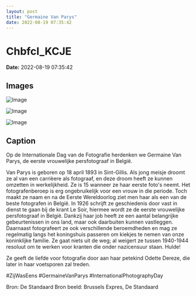 ```yaml
---
layout: post
title: "Germaine Van Parys"
date: 2022-08-19 07:35:42
---
```


# ChbfcI_KCJE

**Date:** 2022-08-19 07:35:42

## Images

![Image](/zij.was.eens/images/ChbfcI_KCJE_0.jpg)

![Image](/zij.was.eens/images/ChbfcI_KCJE_1.jpg)

![Image](/zij.was.eens/images/ChbfcI_KCJE_2.jpg)

## Caption

Op de Internationale Dag van de Fotografie herdenken we Germaine Van Parys, de eerste vrouwelijke persfotograaf in België. 

Van Parys is geboren op 18 april 1893 in Sint-Gillis. Als jong meisje droomt ze al van een carrièere als fotograaf, en deze droom heeft ze kunnen omzetten in werkelijkheid. Ze is 15 wanneer ze haar eerste foto's neemt. Het fotografenberoep is erg ongebruikelijk voor een vrouw in die periode. Toch maakt ze naam en na de Eerste Wereldoorlog ziet men haar als een van de beste fotografen in België. In 1926 schrijft ze geschiedenis door vast in dienst te gaan bij de krant Le Soir, hiermee wordt ze de eerste vrouwelijke persfotograaf in België. Dankzij haar job heeft ze een aantal belangrijke gebeurtenissen in ons land, maar ook daarbuiten kunnen vastleggen. Daarnaast fotografeert ze ook verschillende beroemdheden en mag ze regelmatig langs het koningshuis passeren om kiekjes te nemen van onze koninklijke familie. Ze gaat niets uit de weg; al weigert ze tussen 1940-1944 resoluut om te werken voor kranten die onder nazicensuur staan. Hulde! 

Ze geeft de liefde voor fotografie door aan haar petekind Odette Dereze, die later in haar voetsporen zal treden. 

#ZijWasEens #GermaineVanParys #InternationalPhotographyDay 

Bron: De Standaard
Bron beeld: Brussels Expres, De Standaard

